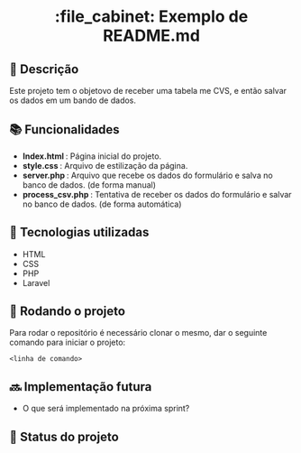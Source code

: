 <h1 align="center">:file_cabinet: Exemplo de README.md</h1>

## :memo: Descrição

Este projeto tem o objetovo de receber uma tabela me CVS, e então salvar os dados em um bando de dados.

## :books: Funcionalidades

-   <b>Index.html </b>: Página inicial do projeto.
-   <b>style.css </b>: Arquivo de estilização da página.
-   <b>server.php </b>: Arquivo que recebe os dados do formulário e salva no banco de dados. (de forma manual)
-   <b>process_csv.php </b>: Tentativa de receber os dados do formulário e salvar no banco de dados. (de forma automática)

## :wrench: Tecnologias utilizadas

-   HTML
-   CSS
-   PHP
-   Laravel

## :rocket: Rodando o projeto

Para rodar o repositório é necessário clonar o mesmo, dar o seguinte comando para iniciar o projeto:

```
<linha de comando>
```

## :soon: Implementação futura

-   O que será implementado na próxima sprint?

## :dart: Status do projeto
